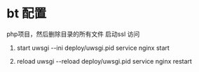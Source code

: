 
# bt 配置

php项目，然后删除目录的所有文件
启动ssl 访问
1. start 
uwsgi --ini deploy/uwsgi.pid 
service nginx start

2. reload 
uwsgi --reload deploy/uwsgi.pid 
service nginx restart